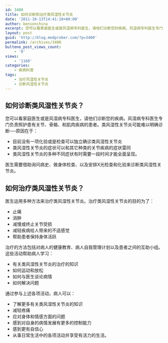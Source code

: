 ```yaml
---
id: 3400
title: 如何诊断和治疗类风湿性关节炎
date: '2011-10-13T14:41:10+00:00'
author: bensonchina
excerpt: 您可以看家庭医生或是风湿病专科医生，请他们诊断您的疾病。风湿病专科医生专门负责照护患有关节、骨骼、和肌肉疾病的患者。
layout: post
guid: 'http://blog.medprober.com/?p=3400'
permalink: /archives/3400
bulteno_post_views_count:
    - '0'
views:
    - '1168'
categories:
    - 疾病科普
tags:
    - 治疗风湿性关节炎
    - 诊断风湿性关节炎
---
```


## 如何诊断类风湿性关节炎？

您可以看家庭医生或是风湿病专科医生，请他们诊断您的疾病。风湿病专科医生专门负责照护患有关节、骨骼、和肌肉疾病的患者。类风湿性关节炎可能难以明确诊断──原因在于：

- 目前没有一项化验或是检查可以独立确诊类风湿性关节炎
- 类风湿性关节炎的症状可以和其它种类的关节疾病的症状雷同
- 类风湿性关节炎的多种不同症状有时需要一段时间才能全面呈现。

医生需要借助询问病史、做身体检查、以及安排X光检查和化验来诊断类风湿性关节炎。

## 如何治疗类风湿性关节炎？

医生运用多种方法来治疗类风湿性关节炎。治疗类风湿性关节炎的目的为了：

- 止痛
- 消肿
- 减慢或终止关节受损
- 减轻疾病给人带来的不适感觉
- 帮助患者保持身体活跃

治疗的方法包括对病人的健康教育、病人自我管理计划以及患者之间的互助小组。这些活动帮助病人学习：

- 有关类风湿性关节炎的治疗的知识
- 如何运动和放松
- 如何与医生谈论病情
- 如何解决问题

通过参与上述各项活动，病人可以：

- 了解更多有关类风湿性关节炎的知识
- 减轻疼痛
- 应对身体和情感方面的问题
- 感到对自身的病情发展有更多的控制能力
- 感到更有自信心
- 从事日常生活中的各项活动并享受有活力的生活。